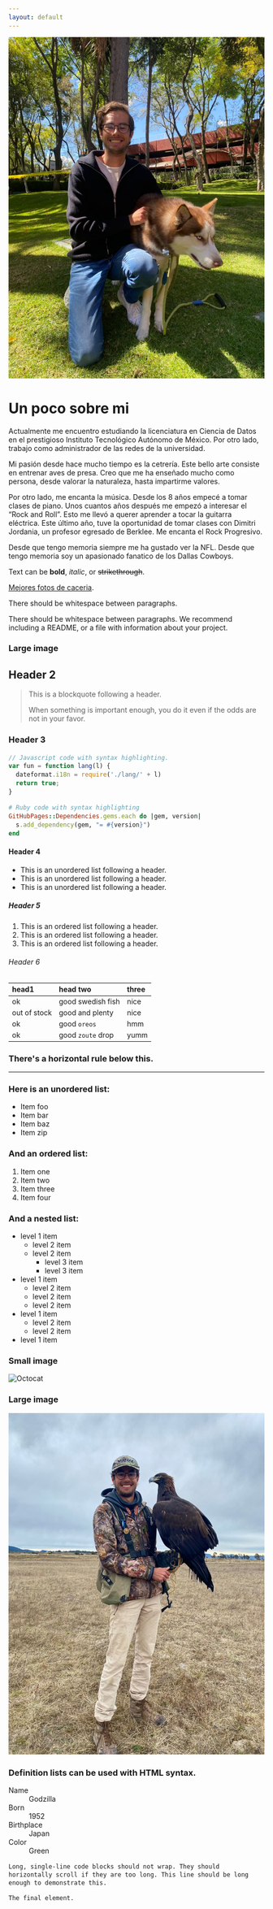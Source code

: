 ```yaml
---
layout: default
---
```

![Branching](assets/images/foto1.jpg)

# Un poco sobre mi

Actualmente me encuentro estudiando la
licenciatura en Ciencia de Datos en el prestigioso Instituto Tecnológico
Autónomo de México. Por otro lado, trabajo como administrador de las redes de la universidad.

Mi pasión desde hace mucho tiempo es la cetrería. Este bello arte consiste
en entrenar aves de presa. Creo que me ha enseñado mucho como persona,
desde valorar la naturaleza, hasta impartirme valores. 

Por otro lado, me encanta la música. Desde los 8 años empecé a tomar
clases de piano. Unos cuantos años después me empezó a interesar el “Rock and
Roll”. Esto me llevó a querer aprender a tocar la guitarra eléctrica. Este último
año, tuve la oportunidad de tomar clases con Dimitri Jordania, un profesor
egresado de Berklee. Me encanta el Rock Progresivo.

Desde que tengo memoria siempre me ha gustado ver la NFL. Desde que tengo memoria soy un apasionado fanatico de los Dallas Cowboys. 


Text can be **bold**, _italic_, or ~~strikethrough~~.

[Mejores fotos de caceria](./another-page.html).

There should be whitespace between paragraphs.

There should be whitespace between paragraphs. We recommend including a README, or a file with information about your project.

### Large image


## Header 2

> This is a blockquote following a header.
>
> When something is important enough, you do it even if the odds are not in your favor.

### Header 3

```js
// Javascript code with syntax highlighting.
var fun = function lang(l) {
  dateformat.i18n = require('./lang/' + l)
  return true;
}
```

```ruby
# Ruby code with syntax highlighting
GitHubPages::Dependencies.gems.each do |gem, version|
  s.add_dependency(gem, "= #{version}")
end
```

#### Header 4

*   This is an unordered list following a header.
*   This is an unordered list following a header.
*   This is an unordered list following a header.

##### Header 5

1.  This is an ordered list following a header.
2.  This is an ordered list following a header.
3.  This is an ordered list following a header.

###### Header 6

| head1        | head two          | three |
|:-------------|:------------------|:------|
| ok           | good swedish fish | nice  |
| out of stock | good and plenty   | nice  |
| ok           | good `oreos`      | hmm   |
| ok           | good `zoute` drop | yumm  |

### There's a horizontal rule below this.

* * *

### Here is an unordered list:

*   Item foo
*   Item bar
*   Item baz
*   Item zip

### And an ordered list:

1.  Item one
1.  Item two
1.  Item three
1.  Item four

### And a nested list:

- level 1 item
  - level 2 item
  - level 2 item
    - level 3 item
    - level 3 item
- level 1 item
  - level 2 item
  - level 2 item
  - level 2 item
- level 1 item
  - level 2 item
  - level 2 item
- level 1 item

### Small image

![Octocat](https://github.githubassets.com/images/icons/emoji/octocat.png)

### Large image

![Branching](assets/images/foto.jpg)


### Definition lists can be used with HTML syntax.

<dl>
<dt>Name</dt>
<dd>Godzilla</dd>
<dt>Born</dt>
<dd>1952</dd>
<dt>Birthplace</dt>
<dd>Japan</dd>
<dt>Color</dt>
<dd>Green</dd>
</dl>

```
Long, single-line code blocks should not wrap. They should horizontally scroll if they are too long. This line should be long enough to demonstrate this.
```

```
The final element.
```
